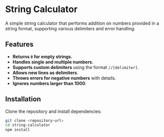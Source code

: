 # String Calculator

A simple string calculator that performs addition on numbers provided in a string format, supporting various delimiters and error handling.

## Features

- **Returns `0` for empty strings.**
- **Handles single and multiple numbers.**
- **Supports custom delimiters** using the format `//[delimiter]`.
- **Allows new lines as delimiters**.
- **Throws errors for negative numbers** with details.
- **Ignores numbers larger than 1000**.

## Installation

Clone the repository and install dependencies:

```bash
git clone <repository-url>
cd string-calculator
npm install
